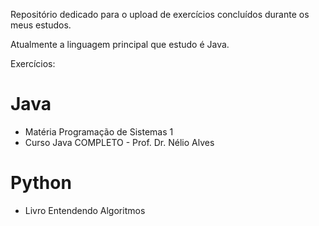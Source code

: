 Repositório dedicado para o upload de exercícios concluídos durante os meus estudos.

Atualmente a linguagem principal que estudo é Java.

Exercícios:

# Java
* Matéria Programação de Sistemas 1
* Curso Java COMPLETO - Prof. Dr. Nélio Alves

# Python
* Livro Entendendo Algoritmos

